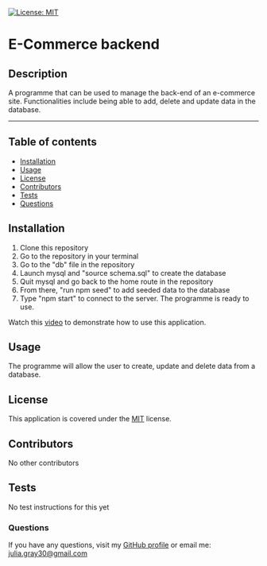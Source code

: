 
[![License: MIT](https://img.shields.io/badge/License-MIT-yellow.svg)](https://opensource.org/licenses/MIT)

# E-Commerce backend

## Description
A programme that can be used to manage the back-end of an e-commerce site. Functionalities include being able to add, delete and update data in the database.

- - - - 


## Table of contents 

* [Installation](#installation)
* [Usage](#usage)
* [License](#license)
* [Contributors](#contributors)
* [Tests](#tests)
* [Questions](#questions)

<a name="installation"></a>
## Installation 

1. Clone this repository 
2. Go to the repository in your terminal 
3. Go to the "db" file in the repository
4. Launch mysql and "source schema.sql" to create the database
5. Quit mysql and go back to the home route in the repository 
6. From there, "run npm seed" to add seeded data to the database
7. Type "npm start" to connect to the server. The programme is ready to use. 

Watch this [video](https://youtu.be/nVWe8qsAxes) to demonstrate how to use this application.

<a name="usage"></a>
## Usage 
The programme will allow the user to create, update and delete data from a database. 

<a name="license"></a>
## License 

This application is covered under the [MIT](https://opensource.org/licenses/MIT) license.  


<a name="contributors"></a>
## Contributors 
No other contributors

<a name="tests"></a>
## Tests 
No test instructions for this yet

<a name="questions"></a>
### Questions

If you have any questions, visit my [GitHub profile](https://www.github.com/jgray33) or email me: julia.gray30@gmail.com 

